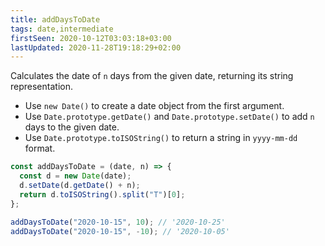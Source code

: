```yaml
---
title: addDaysToDate
tags: date,intermediate
firstSeen: 2020-10-12T03:03:18+03:00
lastUpdated: 2020-11-28T19:18:29+02:00
---
```


Calculates the date of `n` days from the given date, returning its string representation.

- Use `new Date()` to create a date object from the first argument.
- Use `Date.prototype.getDate()` and `Date.prototype.setDate()` to add `n` days to the given date.
- Use `Date.prototype.toISOString()` to return a string in `yyyy-mm-dd` format.

```js
const addDaysToDate = (date, n) => {
  const d = new Date(date);
  d.setDate(d.getDate() + n);
  return d.toISOString().split("T")[0];
};
```

```js
addDaysToDate("2020-10-15", 10); // '2020-10-25'
addDaysToDate("2020-10-15", -10); // '2020-10-05'
```
